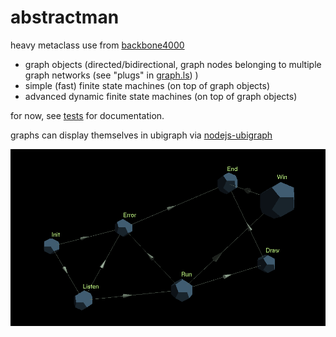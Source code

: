 abstractman
===========
heavy metaclass use from [backbone4000](https://github.com/leshy/backbone4000)

- graph objects (directed/bidirectional, graph nodes belonging to multiple graph networks (see "plugs" in [graph.ls](https://github.com/leshy/abstractman/blob/master/graph.ls)) )
- simple (fast) finite state machines (on top of graph objects)
- advanced dynamic finite state machines (on top of graph objects)
 
for now, see [tests](https://github.com/leshy/abstractman/blob/master/tests.ls) for documentation.

graphs can display themselves in ubigraph via [nodejs-ubigraph](https://github.com/leshy/nodejs-ubigraph)
    
![statemachine!](https://raw.githubusercontent.com/leshy/abstractman/master/statemachine.png)
